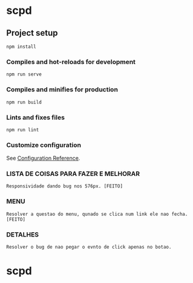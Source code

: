 # scpd

## Project setup
```
npm install
```

### Compiles and hot-reloads for development
```
npm run serve
```

### Compiles and minifies for production
```
npm run build
```

### Lints and fixes files
```
npm run lint
```

### Customize configuration
See [Configuration Reference](https://cli.vuejs.org/config/).

### LISTA DE COISAS PARA FAZER E MELHORAR
	Responsividade dando bug nos 576px. [FEITO]
### MENU
	Resolver a questao do menu, qunado se clica num link ele nao fecha. [FEITO]
### DETALHES 
	Resolver o bug de nao pegar o evnto de click apenas no botao.
# scpd

